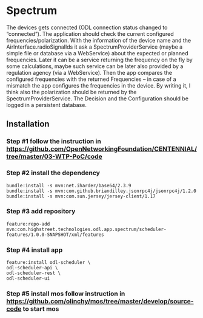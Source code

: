 # Spectrum

The devices gets connected (ODL connection status changed to “connected”). 
The application should check the current configured frequencies/polarization. 
With the information of the device name and the AirInterface.radioSignalIds it ask a SpectrumProviderService (maybe a simple file or database via a WebService) about the expected or planned frequencies. 
Later it can be a service returning the frequency on the fly by some calculations, maybe such service can be later also provided by a regulation agency (via a WebService). 
Then the app compares the configured frequencies with the returned Frequencies – in case of a mismatch the app configures the frequencies in the device. 
By writing it, I think also the polarization should be returned by the SpectrumProviderService. 
The Decision and the Configuration should be logged in a persistent database.

## Installation

### Step #1 follow the instruction in https://github.com/OpenNetworkingFoundation/CENTENNIAL/tree/master/03-WTP-PoC/code

### Step #2 install the dependency
```
bundle:install -s mvn:net.iharder/base64/2.3.9
bundle:install -s mvn:com.github.briandilley.jsonrpc4j/jsonrpc4j/1.2.0
bundle:install -s mvn:com.sun.jersey/jersey-client/1.17
```

### Step #3 add repository
```
feature:repo-add mvn:com.highstreet.technologies.odl.app.spectrum/scheduler-features/1.0.0-SNAPSHOT/xml/features
```
### Step #4 install app
```
feature:install odl-scheduler \
odl-scheduler-api \
odl-scheduler-rest \
odl-scheduler-ui
```

### Step #5 install mos follow instruction in https://github.com/olinchy/mos/tree/master/develop/source-code to start mos
